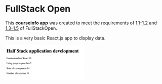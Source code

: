 # FullStack Open

This **courseinfo app** was created to meet the requirements of [1.1-1.2](https://fullstackopen.com/en/part1/introduction_to_react#exercises-1-1-1-2) and [1.3-1.5](https://fullstackopen.com/en/part1/java_script#exercises-1-3-1-5) of FullStackOpen.

This is a very basic React.js app to display data.

<kbd style="display:inline-block; width:250px; hspace: 20px; vertical-align: top;"  >
  <img src="./public/courseinfo_screenshot.png" alt="Anecdotes App Screenshot on loading"/></kbd>
